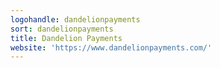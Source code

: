 ```yaml
---
logohandle: dandelionpayments
sort: dandelionpayments
title: Dandelion Payments
website: 'https://www.dandelionpayments.com/'
---
```

